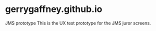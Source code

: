 gerrygaffney.github.io
======================

JMS prototype
This is the UX test prototype for the JMS juror screens.
